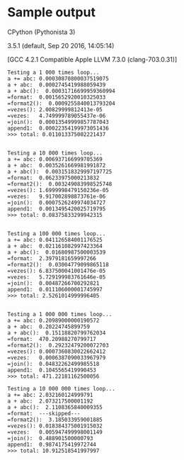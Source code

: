 # Sample output 

CPython (Pythonista 3)

3.5.1 (default, Sep 20 2016, 14:05:14) 

[GCC 4.2.1 Compatible Apple LLVM 7.3.0 (clang-703.0.31)]


    Testing a 1 000 times loop...
    a += abc: 0.00030870800037519075
    a + abc:  0.0002745419988059439
    a + abc():  0.00031716699959360994
    =format:  0.0015652920010325033
    =format2():  0.0009255840013793204
    =vezes(): 2.00829999812413e-05
    =vezes:   4.749999789055437e-06
    =join():  0.00013549999857787043
    append1:  0.00022354199973051436
    >>> total: 0.011013375002221437


    Testing a 10 000 times loop...
    a += abc: 0.006937166999705369
    a + abc:  0.0035261669981991872
    a + abc():  0.0031518329997197725
    =format:  0.06233975000213832
    =format2():  0.003249083998525748
    =vezes(): 1.6999998479150236e-05
    =vezes:   9.917002898873761e-06
    =join():  0.0007526249974034727
    append1:  0.0013495420025719795
    >>> total: 0.08375833299942315


    Testing a 100 000 times loop...
    a += abc: 0.041126584001176525
    a + abc:  0.021161082997423364
    a + abc():  0.01680987500003539
    =format:  2.3979181659997266
    =format2():  0.03004779099865118
    =vezes(): 6.837500041001476e-05
    =vezes:   5.729199983761646e-05
    =join():  0.00487266700292821
    append1:  0.011106000001745997
    >>> total: 2.5261014999996405


    Testing a 1 000 000 times loop...
    a += abc: 0.20989000000190572
    a + abc:  0.20224745899759
    a + abc():  0.15118820799762034
    =format:  470.20988270799717
    =format2():  0.29232479200072703
    =vezes(): 0.0007360830022662412
    =vezes:   0.0006387090033967979
    =join():  0.04832262499985518
    append1:  0.1045565419990453
    >>> total: 471.22181162500056

    Testing a 10 000 000 times loop...
    a += abc: 2.032160124999791
    a + abc:  2.073217500001192
    a + abc():  2.1108365840009355
    =format:  ---skipped---
    =format2():  3.185033959001885
    =vezes(): 0.018384375001915032
    =vezes:   0.005947499998001149
    =join():  0.488901500000793
    append1:  0.9874175419972744
    >>> total: 10.912518541997997

